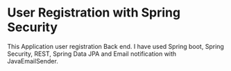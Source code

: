 # User Registration with Spring Security
This Application user registration Back end. I have used Spring boot, Spring Security, REST, Spring Data JPA and Email notification with JavaEmailSender. 
